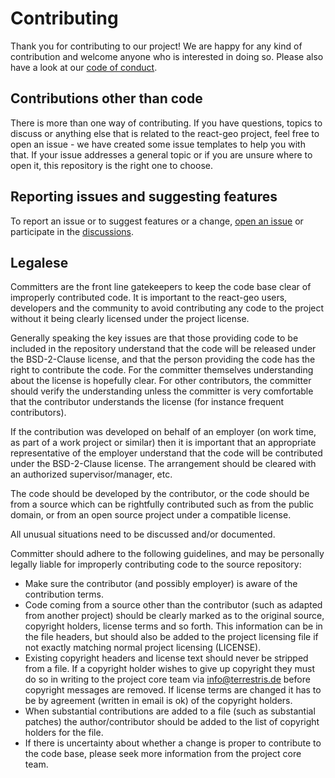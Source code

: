 # Contributing

Thank you for contributing to our project! We are happy for any kind of contribution
and welcome anyone who is interested in doing so. Please also have a look at our [code of conduct](./CODE_OF_CONDUCT.md).

## Contributions other than code

There is more than one way of contributing. If you have questions, topics to discuss or anything else
that is related to the react-geo project, feel free to open an issue - we have created some issue templates to help you
with that. If your issue addresses a general topic or if you are unsure where to open it, this repository is the right
one to choose.

## Reporting issues and suggesting features

To report an issue or to suggest features or a change, [open an issue](https://github.com/formcapture/form-backend/issues/new/choose) or participate in the [discussions](https://github.com/formcapture/form-backend/discussions).

## Legalese

Committers are the front line gatekeepers to keep the code base clear of improperly contributed code. It is important
to the react-geo users, developers and the community to avoid contributing any code to the project without it being
clearly licensed under the project license.

Generally speaking the key issues are that those providing code to be included in the repository understand that the
code will be released under the BSD-2-Clause license, and that the person providing the code has the
right to contribute the code. For the committer themselves understanding about the license is hopefully clear. For
other contributors, the committer should verify the understanding unless the committer is very comfortable that
the contributor understands the license (for instance frequent contributors).

If the contribution was developed on behalf of an employer (on work time, as part of a work project or similar) then
it is important that an appropriate representative of the employer understand that the code will be contributed under
the BSD-2-Clause license. The arrangement should be cleared with an authorized supervisor/manager, etc.

The code should be developed by the contributor, or the code should be from a source which can be rightfully contributed
such as from the public domain, or from an open source project under a compatible license.

All unusual situations need to be discussed and/or documented.

Committer should adhere to the following guidelines, and may be personally legally liable for improperly contributing
code to the source repository:

* Make sure the contributor (and possibly employer) is aware of the contribution terms.
* Code coming from a source other than the contributor (such as adapted from another project) should be clearly marked
  as to the original source, copyright holders, license terms and so forth. This information can be in the file
  headers, but should also be added to the project licensing file if not exactly matching normal project licensing
  (LICENSE).
* Existing copyright headers and license text should never be stripped from a file. If a copyright holder wishes to
  give up copyright they must do so in writing to the project core team via info@terrestris.de before copyright
  messages are removed. If license terms are changed it has to be by agreement (written in email is ok) of the
  copyright holders.
* When substantial contributions are added to a file (such as substantial patches) the author/contributor should be
  added to the list of copyright holders for the file.
* If there is uncertainty about whether a change is proper to contribute to the code base, please seek more information
  from the project core team.
